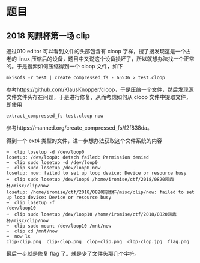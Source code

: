 # 题目

## 2018 网鼎杯第一场 clip

通过010 editor 可以看到文件的头部包含有 cloop 字样，搜了搜发现这是一个古老的 linux 压缩后的设备，题目中又说这个设备损坏了，所以就想办法找一个正常的。于是搜索如何压缩得到一个 cloop 文件，如下

```shell
mkisofs -r test | create_compressed_fs - 65536 > test.cloop
```

参考https://github.com/KlausKnopper/cloop，于是压缩一个文件，然后发现源文件文件头存在问题，于是进行修复，从而考虑如何从 cloop 文件中提取文件，即使用

```
extract_compressed_fs test.cloop now
```

参考https://manned.org/create_compressed_fs/f2f838da。

得到一个 ext4 类型的文件，进一步想办法获取这个文件系统的内容

```shell
➜  clip losetup -d /dev/loop0
losetup: /dev/loop0: detach failed: Permission denied
➜  clip sudo losetup -d /dev/loop0
➜  clip sudo losetup /dev/loop0 now                                                 
losetup: now: failed to set up loop device: Device or resource busy
➜  clip sudo losetup /dev/loop0 /home/iromise/ctf/2018/0820网鼎杯/misc/clip/now        
losetup: /home/iromise/ctf/2018/0820网鼎杯/misc/clip/now: failed to set up loop device: Device or resource busy
➜  clip losetup -f           
/dev/loop10
➜  clip sudo losetup /dev/loop10 /home/iromise/ctf/2018/0820网鼎杯/misc/clip/now
➜  clip sudo mount /dev/loop10 /mnt/now
➜  clip cd /mnt/now 
➜  now ls        
clip-clip.png  clip-clop.png  clop-clip.png  clop-clop.jpg  flag.png
```

最后一步就是修复 flag 了。就是少了文件头那几个字符。